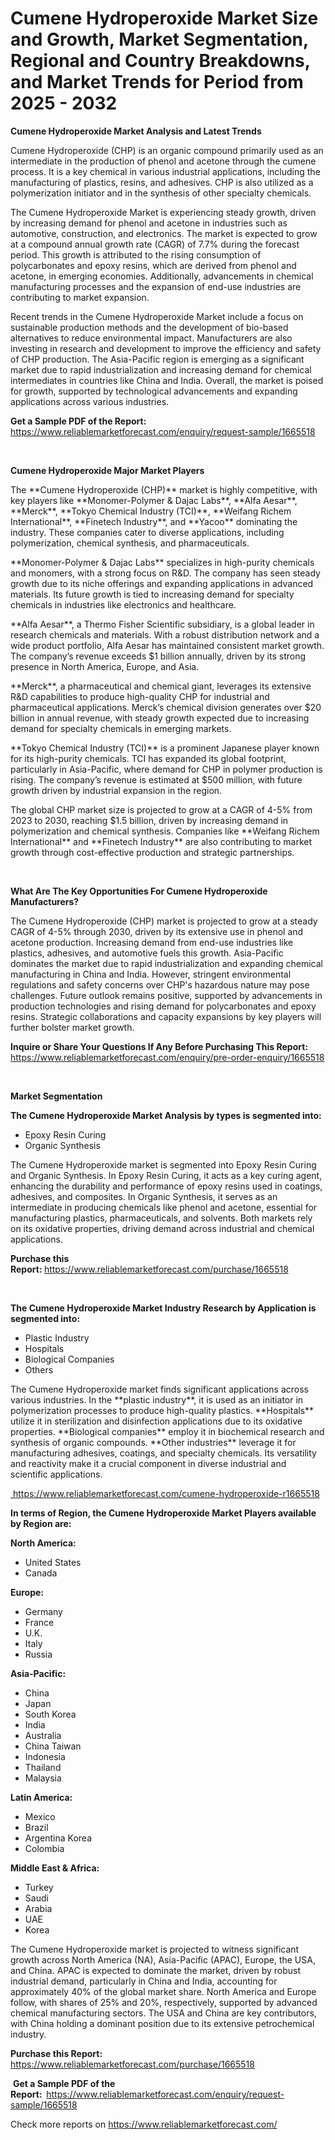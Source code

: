 <p><h1>Cumene Hydroperoxide Market Size and Growth, Market Segmentation, Regional and Country Breakdowns, and Market Trends for Period from 2025 -  2032</h1></p><p><strong>Cumene Hydroperoxide Market Analysis and Latest Trends</strong></p>
<p><p>Cumene Hydroperoxide (CHP) is an organic compound primarily used as an intermediate in the production of phenol and acetone through the cumene process. It is a key chemical in various industrial applications, including the manufacturing of plastics, resins, and adhesives. CHP is also utilized as a polymerization initiator and in the synthesis of other specialty chemicals.</p><p>The Cumene Hydroperoxide Market is experiencing steady growth, driven by increasing demand for phenol and acetone in industries such as automotive, construction, and electronics. The market is expected to grow at a compound annual growth rate (CAGR) of 7.7% during the forecast period. This growth is attributed to the rising consumption of polycarbonates and epoxy resins, which are derived from phenol and acetone, in emerging economies. Additionally, advancements in chemical manufacturing processes and the expansion of end-use industries are contributing to market expansion.</p><p>Recent trends in the Cumene Hydroperoxide Market include a focus on sustainable production methods and the development of bio-based alternatives to reduce environmental impact. Manufacturers are also investing in research and development to improve the efficiency and safety of CHP production. The Asia-Pacific region is emerging as a significant market due to rapid industrialization and increasing demand for chemical intermediates in countries like China and India. Overall, the market is poised for growth, supported by technological advancements and expanding applications across various industries.</p></p>
<p><strong>Get a Sample PDF of the Report:&nbsp;</strong> <a href="https://www.reliablemarketforecast.com/enquiry/request-sample/1665518?utm_campaign=2232&utm_medium=2&utm_source=Github&utm_content=ia&utm_term=26012025&utm_id=cumene-hydroperoxide">https://www.reliablemarketforecast.com/enquiry/request-sample/1665518</a></p>
<p>&nbsp;</p>
<p><strong>Cumene Hydroperoxide Major Market Players</strong></p>
<p><p>The **Cumene Hydroperoxide (CHP)** market is highly competitive, with key players like **Monomer-Polymer & Dajac Labs**, **Alfa Aesar**, **Merck**, **Tokyo Chemical Industry (TCI)**, **Weifang Richem International**, **Finetech Industry**, and **Yacoo** dominating the industry. These companies cater to diverse applications, including polymerization, chemical synthesis, and pharmaceuticals.</p><p>**Monomer-Polymer & Dajac Labs** specializes in high-purity chemicals and monomers, with a strong focus on R&D. The company has seen steady growth due to its niche offerings and expanding applications in advanced materials. Its future growth is tied to increasing demand for specialty chemicals in industries like electronics and healthcare.</p><p>**Alfa Aesar**, a Thermo Fisher Scientific subsidiary, is a global leader in research chemicals and materials. With a robust distribution network and a wide product portfolio, Alfa Aesar has maintained consistent market growth. The company’s revenue exceeds $1 billion annually, driven by its strong presence in North America, Europe, and Asia.</p><p>**Merck**, a pharmaceutical and chemical giant, leverages its extensive R&D capabilities to produce high-quality CHP for industrial and pharmaceutical applications. Merck’s chemical division generates over $20 billion in annual revenue, with steady growth expected due to increasing demand for specialty chemicals in emerging markets.</p><p>**Tokyo Chemical Industry (TCI)** is a prominent Japanese player known for its high-purity chemicals. TCI has expanded its global footprint, particularly in Asia-Pacific, where demand for CHP in polymer production is rising. The company’s revenue is estimated at $500 million, with future growth driven by industrial expansion in the region.</p><p>The global CHP market size is projected to grow at a CAGR of 4-5% from 2023 to 2030, reaching $1.5 billion, driven by increasing demand in polymerization and chemical synthesis. Companies like **Weifang Richem International** and **Finetech Industry** are also contributing to market growth through cost-effective production and strategic partnerships.</p></p>
<p>&nbsp;</p>
<p><strong>What Are The Key Opportunities For Cumene Hydroperoxide Manufacturers?</strong></p>
<p><p>The Cumene Hydroperoxide (CHP) market is projected to grow at a steady CAGR of 4-5% through 2030, driven by its extensive use in phenol and acetone production. Increasing demand from end-use industries like plastics, adhesives, and automotive fuels this growth. Asia-Pacific dominates the market due to rapid industrialization and expanding chemical manufacturing in China and India. However, stringent environmental regulations and safety concerns over CHP's hazardous nature may pose challenges. Future outlook remains positive, supported by advancements in production technologies and rising demand for polycarbonates and epoxy resins. Strategic collaborations and capacity expansions by key players will further bolster market growth.</p></p>
<p><strong>Inquire or Share Your Questions If Any Before Purchasing This Report:</strong> <a href="https://www.reliablemarketforecast.com/enquiry/pre-order-enquiry/1665518?utm_campaign=2232&utm_medium=2&utm_source=Github&utm_content=ia&utm_term=26012025&utm_id=cumene-hydroperoxide">https://www.reliablemarketforecast.com/enquiry/pre-order-enquiry/1665518</a></p>
<p>&nbsp;</p>
<p><strong>Market Segmentation</strong></p>
<p><strong>The Cumene Hydroperoxide Market Analysis by types is segmented into:</strong></p>
<p><ul><li>Epoxy Resin Curing</li><li>Organic Synthesis</li></ul></p>
<p><p>The Cumene Hydroperoxide market is segmented into Epoxy Resin Curing and Organic Synthesis. In Epoxy Resin Curing, it acts as a key curing agent, enhancing the durability and performance of epoxy resins used in coatings, adhesives, and composites. In Organic Synthesis, it serves as an intermediate in producing chemicals like phenol and acetone, essential for manufacturing plastics, pharmaceuticals, and solvents. Both markets rely on its oxidative properties, driving demand across industrial and chemical applications.</p></p>
<p><strong>Purchase this Report:&nbsp;</strong><a href="https://www.reliablemarketforecast.com/purchase/1665518?utm_campaign=2232&utm_medium=2&utm_source=Github&utm_content=ia&utm_term=26012025&utm_id=cumene-hydroperoxide">https://www.reliablemarketforecast.com/purchase/1665518</a></p>
<p>&nbsp;</p>
<p><strong>The Cumene Hydroperoxide Market Industry Research by Application is segmented into:</strong></p>
<p><ul><li>Plastic Industry</li><li>Hospitals</li><li>Biological Companies</li><li>Others</li></ul></p>
<p><p>The Cumene Hydroperoxide market finds significant applications across various industries. In the **plastic industry**, it is used as an initiator in polymerization processes to produce high-quality plastics. **Hospitals** utilize it in sterilization and disinfection applications due to its oxidative properties. **Biological companies** employ it in biochemical research and synthesis of organic compounds. **Other industries** leverage it for manufacturing adhesives, coatings, and specialty chemicals. Its versatility and reactivity make it a crucial component in diverse industrial and scientific applications.</p></p>
<p><a href="https://www.reliablemarketforecast.com/cumene-hydroperoxide-r1665518?utm_campaign=2232&utm_medium=2&utm_source=Github&utm_content=ia&utm_term=26012025&utm_id=cumene-hydroperoxide">&nbsp;https://www.reliablemarketforecast.com/cumene-hydroperoxide-r1665518</a></p>
<p><strong>In terms of Region, the Cumene Hydroperoxide Market Players available by Region are:</strong></p>
<p>
    <p> <strong> North America: </strong>
        <ul>
            <li>United States</li>
            <li>Canada</li>
        </ul>
        </p> 
    <p> <strong> Europe: </strong>
        <ul>
            <li>Germany</li>
            <li>France</li>
            <li>U.K.</li>
            <li>Italy</li>
            <li>Russia</li>
        </ul>
        </p> 
    <p> <strong> Asia-Pacific: </strong>
        <ul>
            <li>China</li>
            <li>Japan</li>
            <li>South Korea</li>
            <li>India</li>
            <li>Australia</li>
            <li>China Taiwan</li>
            <li>Indonesia</li>
            <li>Thailand</li>
            <li>Malaysia</li>
        </ul>
        </p> 
    <p> <strong> Latin America: </strong>
        <ul>
            <li>Mexico</li>
            <li>Brazil</li>
            <li>Argentina Korea</li>
            <li>Colombia</li>
        </ul>
        </p> 
    <p> <strong> Middle East & Africa: </strong>
        <ul>
            <li>Turkey</li>
            <li>Saudi</li>
            <li>Arabia</li>
            <li>UAE</li>
            <li>Korea</li>
        </ul>
    </p>
    </p>
<p><p>The Cumene Hydroperoxide market is projected to witness significant growth across North America (NA), Asia-Pacific (APAC), Europe, the USA, and China. APAC is expected to dominate the market, driven by robust industrial demand, particularly in China and India, accounting for approximately 40% of the global market share. North America and Europe follow, with shares of 25% and 20%, respectively, supported by advanced chemical manufacturing sectors. The USA and China are key contributors, with China holding a dominant position due to its extensive petrochemical industry.</p></p>
<p><strong>Purchase this Report: </strong><a href="https://www.reliablemarketforecast.com/purchase/1665518?utm_campaign=2232&utm_medium=2&utm_source=Github&utm_content=ia&utm_term=26012025&utm_id=cumene-hydroperoxide">https://www.reliablemarketforecast.com/purchase/1665518</a></p>
<p>&nbsp;<strong>Get a Sample PDF of the Report:&nbsp;&nbsp;</strong><a href="https://www.reliablemarketforecast.com/enquiry/request-sample/1665518?utm_campaign=2232&utm_medium=2&utm_source=Github&utm_content=ia&utm_term=26012025&utm_id=cumene-hydroperoxide">https://www.reliablemarketforecast.com/enquiry/request-sample/1665518</a></p>
<p><strong></strong></p>
<p>Check more reports on <a href="https://www.reliablemarketforecast.com/?utm_campaign=2232&utm_medium=2&utm_source=Github&utm_content=ia&utm_term=26012025&utm_id=cumene-hydroperoxide">https://www.reliablemarketforecast.com/</a></p>